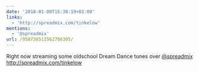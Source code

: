 ```yaml
---
date: '2018-01-09T15:38:19+01:00'
links:
  - 'http://spreadmix.com/tinkelow'
mentions:
  - '@spreadmix'
url: /950738512562786305/
---
```

Right now streaming some oldschool Dream Dance tunes over [@spreadmix](https://twitter.com/@spreadmix) http://spreadmix.com/tinkelow
